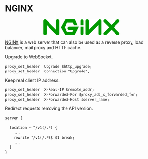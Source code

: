 # NGINX

<p align="center"><img align="center" width="50%" height="50%" src="assets/nginx.svg"></p>

[NGINX](https://www.nginx.com/) is a web server that can also be used as a reverse proxy, load balancer, mail proxy and HTTP cache.

Upgrade to WebSocket.
```
proxy_set_header  Upgrade $http_upgrade;
proxy_set_header  Connection "Upgrade";
```

Keep real client IP address.
```
proxy_set_header  X-Real-IP $remote_addr;
proxy_set_header  X-Forwarded-For $proxy_add_x_forwarded_for;
proxy_set_header  X-Forwarded-Host $server_name;
```

Redirect requests removing the API version.
```
server {
  ...
  location ~ ^/v1(/.*) {
    ...
    rewrite ^/v1(/.*)$ $1 break;
    ...
  }
}
```
